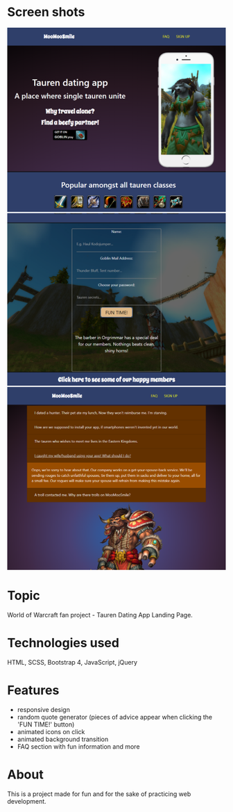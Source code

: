 # Screen shots
![](screenshots/picture1.PNG)
![](screenshots/picture2.PNG)
![](screenshots/picture3.PNG)

# Topic

World of Warcraft fan project - Tauren Dating App Landing Page.

# Technologies used

HTML, SCSS, Bootstrap 4, JavaScript, jQuery

# Features

- responsive design
- random quote generator (pieces of advice appear when clicking the 'FUN TIME!' button)
- animated icons on click
- animated background transition
- FAQ section with fun information and more

# About

This is a project made for fun and for the sake of practicing web development.
